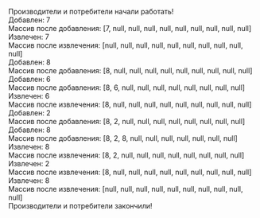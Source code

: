 Производители и потребители начали работать!  
Добавлен: 7  
Массив после добавления: [7, null, null, null, null, null, null, null, null, null]  
Извлечен: 7  
Массив после извлечения: [null, null, null, null, null, null, null, null, null, null]  
Добавлен: 8  
Массив после добавления: [8, null, null, null, null, null, null, null, null, null]  
Добавлен: 6  
Массив после добавления: [8, 6, null, null, null, null, null, null, null, null]  
Извлечен: 6  
Массив после извлечения: [8, null, null, null, null, null, null, null, null, null]  
Добавлен: 2  
Массив после добавления: [8, 2, null, null, null, null, null, null, null, null]  
Добавлен: 8  
Массив после добавления: [8, 2, 8, null, null, null, null, null, null, null]  
Извлечен: 8  
Массив после извлечения: [8, 2, null, null, null, null, null, null, null, null]  
Извлечен: 2  
Массив после извлечения: [8, null, null, null, null, null, null, null, null, null]  
Извлечен: 8  
Массив после извлечения: [null, null, null, null, null, null, null, null, null, null]  
Производители и потребители закончили!
